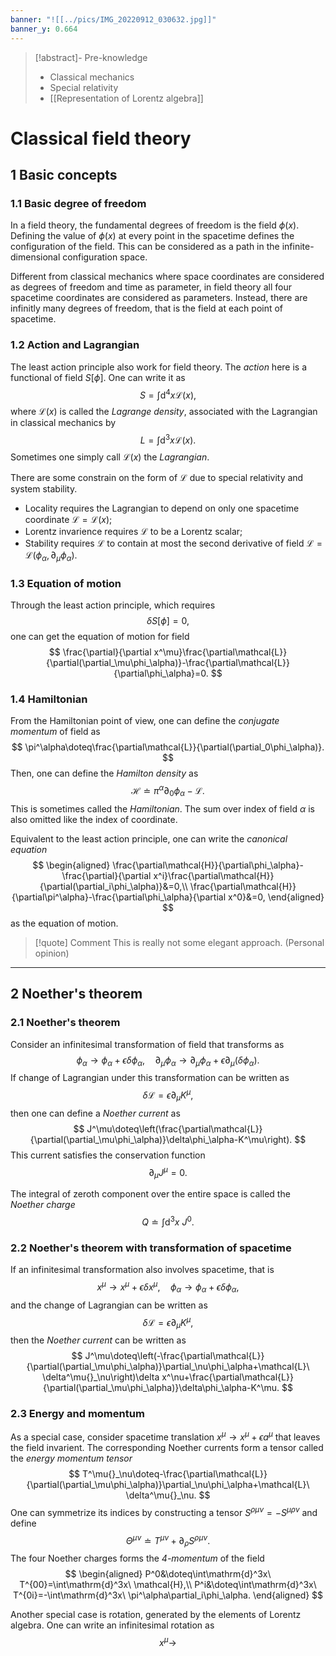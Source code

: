 ```yaml
---
banner: "![[../pics/IMG_20220912_030632.jpg]]"
banner_y: 0.664
---
```


>[!abstract]- Pre-knowledge
>- Classical mechanics
>- Special relativity
>- [[Representation of Lorentz algebra]]

# Classical field theory
## 1 Basic concepts
### 1.1 Basic degree of freedom
In a field theory, the fundamental degrees of freedom is the field $\phi(x)$. Defining the value of $\phi(x)$ at every point in the spacetime defines the configuration of the field. This can be considered as a path in the infinite-dimensional configuration space.

Different from classical mechanics where space coordinates are considered as degrees of freedom and time as parameter, in field theory all four spacetime coordinates are considered as parameters. Instead, there are infinitly many degrees of freedom, that is the field at each point of spacetime.

### 1.2 Action and Lagrangian
The least action principle also work for field theory. The *action* here is a functional of field $S[\phi]$. One can write it as
$$
S=\int\mathrm{d}^4x\mathcal{L}(x),
$$
where $\mathcal{L}(x)$ is called the *Lagrange density*, associated with the Lagrangian in classical mechanics by
$$
L=\int\mathrm{d}^3x\mathcal{L}(x).
$$
Sometimes one simply call $\mathcal{L}(x)$ the *Lagrangian*.

There are some constrain on the form of $\mathcal{L}$ due to special relativity and system stability.
- Locality requires the Lagrangian to depend on only one spacetime coordinate $\mathcal{L}=\mathcal{L}(x)$;
- Lorentz invarience requires $\mathcal{L}$ to be a Lorentz scalar;
- Stability requires $\mathcal{L}$ to contain at most the second derivative of field $\mathcal{L}=\mathcal{L}(\phi_\alpha,\partial_\mu\phi_\alpha)$.

### 1.3 Equation of motion
Through the least action principle, which requires
$$
\delta S[\phi]=0,
$$
one can get the equation of motion for field
$$
\frac{\partial}{\partial x^\mu}\frac{\partial\mathcal{L}}{\partial(\partial_\mu\phi_\alpha)}-\frac{\partial\mathcal{L}}{\partial\phi_\alpha}=0.
$$

### 1.4 Hamiltonian
From the Hamiltonian point of view, one can define the *conjugate momentum* of field as
$$
\pi^\alpha\doteq\frac{\partial\mathcal{L}}{\partial(\partial_0\phi_\alpha)}.
$$
Then, one can define the *Hamilton density* as
$$
\mathcal{H}\doteq\pi^\alpha\partial_0\phi_\alpha-\mathcal{L}.
$$
This is sometimes called the *Hamiltonian*. The sum over index of field $\alpha$ is also omitted like the index of coordinate.

Equivalent to the least action principle, one can write the *canonical equation*
$$
\begin{aligned}
\frac{\partial\mathcal{H}}{\partial\phi_\alpha}-\frac{\partial}{\partial x^i}\frac{\partial\mathcal{H}}{\partial(\partial_i\phi_\alpha)}&=0,\\
\frac{\partial\mathcal{H}}{\partial\pi^\alpha}-\frac{\partial\phi_\alpha}{\partial x^0}&=0,
\end{aligned}
$$
as the equation of motion.

>[!quote] Comment
>This is really not some elegant approach. (Personal opinion)

---
## 2 Noether's theorem
### 2.1 Noether's theorem
Consider an infinitesimal transformation of field that transforms as
$$
\phi_\alpha\to\phi_\alpha+\epsilon\delta\phi_\alpha,\quad\partial_\mu\phi_\alpha\to\partial_\mu\phi_\alpha+\epsilon\partial_\mu(\delta\phi_\alpha).
$$
If change of Lagrangian under this transformation can be written as
$$
\delta\mathcal{L}=\epsilon\partial_\mu K^\mu,
$$
then one can define a *Noether current* as
$$
J^\mu\doteq\left(\frac{\partial\mathcal{L}}{\partial(\partial_\mu\phi_\alpha)}\delta\phi_\alpha-K^\mu\right).
$$
This current satisfies the conservation function
$$
\partial_\mu J^\mu=0.
$$

The integral of zeroth component over the entire space is called the *Noether charge*
$$
Q\doteq\int\mathrm{d}^3x\ J^0.
$$

### 2.2 Noether's theorem with transformation of spacetime
If an infinitesimal transformation also involves spacetime, that is
$$
x^\mu\to x^\mu+\epsilon\delta x^\mu,\quad\phi_\alpha\to\phi_\alpha+\epsilon\delta\phi_\alpha,
$$
and the change of Lagrangian can be written as
$$
\delta\mathcal{L}=\epsilon\partial_\mu K^\mu,
$$
then the *Noether current* can be written as
$$
J^\mu\doteq\left(-\frac{\partial\mathcal{L}}{\partial(\partial_\mu\phi_\alpha)}\partial_\nu\phi_\alpha+\mathcal{L}\ \delta^\mu{}_\nu\right)\delta x^\nu+\frac{\partial\mathcal{L}}{\partial(\partial_\mu\phi_\alpha)}\delta\phi_\alpha-K^\mu.
$$

### 2.3 Energy and momentum
As a special case, consider spacetime translation $x^\mu\to x^\mu+\epsilon a^\mu$ that leaves the field invarient. The corresponding Noether currents form a tensor called the *energy momentum tensor*
$$
T^\mu{}_\nu\doteq-\frac{\partial\mathcal{L}}{\partial(\partial_\mu\phi_\alpha)}\partial_\nu\phi_\alpha+\mathcal{L}\ \delta^\mu{}_\nu.
$$
One can symmetrize its indices by constructing a tensor $S^{\rho\mu\nu}=-S^{\mu\rho\nu}$ and define
$$
\Theta^{\mu\nu}\doteq T^{\mu\nu}+\partial_\rho S^{\rho\mu\nu}.
$$
The four Noether charges forms the *4-momentum* of the field
$$
\begin{aligned}
P^0&\doteq\int\mathrm{d}^3x\ T^{00}=\int\mathrm{d}^3x\ \mathcal{H},\\
P^i&\doteq\int\mathrm{d}^3x\ T^{0i}=-\int\mathrm{d}^3x\ \pi^\alpha\partial_i\phi_\alpha.
\end{aligned}
$$

Another special case is rotation, generated by the elements of Lorentz algebra. One can write an infinitesimal rotation as
$$
x^\mu\to
$$